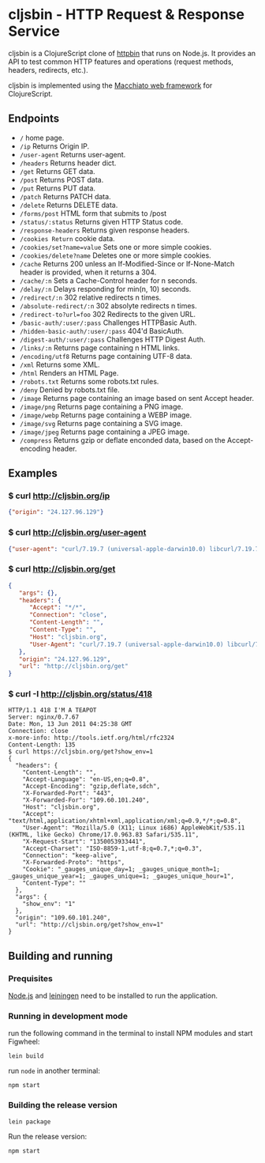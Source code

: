 # cljsbin - HTTP Request & Response Service

cljsbin is a ClojureScript clone of [httpbin](https://httpbin.org/) that
runs on Node.js. It provides an API to test common HTTP features and operations
(request methods, headers, redirects, etc.).

cljsbin is implemented using the [Macchiato web framework](https://github.com/macchiato-framework/)
for ClojureScript.

## Endpoints

* `/` home page.
* `/ip` Returns Origin IP.
* `/user-agent` Returns user-agent.
* `/headers` Returns header dict.
* `/get` Returns GET data.
* `/post` Returns POST data.
* `/put` Returns PUT data.
* `/patch` Returns PATCH data.
* `/delete` Returns DELETE data.
* `/forms/post` HTML form that submits to /post
* `/status/:status` Returns given HTTP Status code.
* `/response-headers` Returns given response headers.
* `/cookies Return` cookie data.
* `/cookies/set?name=value` Sets one or more simple cookies.
* `/cookies/delete?name` Deletes one or more simple cookies.
* `/cache` Returns 200 unless an If-Modified-Since or If-None-Match header is provided, when it returns a 304.
* `/cache/:n` Sets a Cache-Control header for n seconds.
* `/delay/:n` Delays responding for min(n, 10) seconds.
* `/redirect/:n` 302 relative redirects n times.
* `/absolute-redirect/:n` 302 absolyte redirects n times.
* `/redirect-to?url=foo` 302 Redirects to the given URL.
* `/basic-auth/:user/:pass` Challenges HTTPBasic Auth.
* `/hidden-basic-auth/:user/:pass` 404'd BasicAuth.
* `/digest-auth/:user/:pass` Challenges HTTP Digest Auth.
* `/links/:n` Returns page containing n HTML links.
* `/encoding/utf8` Returns page containing UTF-8 data.
* `/xml` Returns some XML.
* `/html` Renders an HTML Page.
* `/robots.txt` Returns some robots.txt rules.
* `/deny` Denied by robots.txt file.
* `/image` Returns page containing an image based on sent Accept header.
* `/image/png` Returns page containing a PNG image.
* `/image/webp` Returns page containing a WEBP image.
* `/image/svg` Returns page containing a SVG image.
* `/image/jpeg` Returns page containing a JPEG image.
* `/compress` Returns gzip or deflate enconded data, based on the Accept-encoding header.

## Examples

### $ curl http://cljsbin.org/ip

``` json
{"origin": "24.127.96.129"}
```

### $ curl http://cljsbin.org/user-agent

``` json
{"user-agent": "curl/7.19.7 (universal-apple-darwin10.0) libcurl/7.19.7 OpenSSL/0.9.8l zlib/1.2.3"}
```

### $ curl http://cljsbin.org/get

``` json
{
   "args": {},
   "headers": {
      "Accept": "*/*",
      "Connection": "close",
      "Content-Length": "",
      "Content-Type": "",
      "Host": "cljsbin.org",
      "User-Agent": "curl/7.19.7 (universal-apple-darwin10.0) libcurl/7.19.7 OpenSSL/0.9.8l zlib/1.2.3"
   },
   "origin": "24.127.96.129",
   "url": "http://cljsbin.org/get"
}
```

### $ curl -I http://cljsbin.org/status/418

``` http
HTTP/1.1 418 I'M A TEAPOT
Server: nginx/0.7.67
Date: Mon, 13 Jun 2011 04:25:38 GMT
Connection: close
x-more-info: http://tools.ietf.org/html/rfc2324
Content-Length: 135
$ curl https://cljsbin.org/get?show_env=1
{
  "headers": {
    "Content-Length": "",
    "Accept-Language": "en-US,en;q=0.8",
    "Accept-Encoding": "gzip,deflate,sdch",
    "X-Forwarded-Port": "443",
    "X-Forwarded-For": "109.60.101.240",
    "Host": "cljsbin.org",
    "Accept": "text/html,application/xhtml+xml,application/xml;q=0.9,*/*;q=0.8",
    "User-Agent": "Mozilla/5.0 (X11; Linux i686) AppleWebKit/535.11 (KHTML, like Gecko) Chrome/17.0.963.83 Safari/535.11",
    "X-Request-Start": "1350053933441",
    "Accept-Charset": "ISO-8859-1,utf-8;q=0.7,*;q=0.3",
    "Connection": "keep-alive",
    "X-Forwarded-Proto": "https",
    "Cookie": "_gauges_unique_day=1; _gauges_unique_month=1; _gauges_unique_year=1; _gauges_unique=1; _gauges_unique_hour=1",
    "Content-Type": ""
  },
  "args": {
    "show_env": "1"
  },
  "origin": "109.60.101.240",
  "url": "http://cljsbin.org/get?show_env=1"
}
```

## Building and running

### Prequisites

[Node.js](https://nodejs.org/) and [leiningen](http://leiningen.org/)
need to be installed to run the application.

### Running in development mode

run the following command in the terminal to install NPM modules and start Figwheel:

```
lein build
```

run `node` in another terminal:

```
npm start
```

### Building the release version

```
lein package
```

Run the release version:

```
npm start
```
